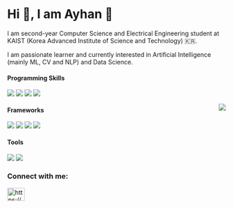 <h1 align="left">Hi 👋, I am Ayhan 🐼</h1>


I am second-year Computer Science and Electrical Engineering student at KAIST (Korea Advanced Institute of Science and Technology) 🇰🇷. 

I am passionate learner and currently interested in Artificial Intelligence (mainly ML, CV and NLP) and Data Science.




#### Programming Skills
<!-- <a href="https://www.python.org" target="_blank" rel="noreferrer"> <img src="https://raw.githubusercontent.com/devicons/devicon/master/icons/python/python-original.svg" alt="python" width="40" height="40"/> </a> <a href="https://www.cprogramming.com/" target="_blank" rel="noreferrer"> <img src="https://raw.githubusercontent.com/devicons/devicon/master/icons/c/c-original.svg" alt="c" width="40" height="40"/> </a> <a href="https://www.java.com" target="_blank" rel="noreferrer"> <img src="https://raw.githubusercontent.com/devicons/devicon/master/icons/java/java-original.svg" alt="java" width="40" height="40"/> </a> -->
![](https://img.shields.io/badge/Python-3776AB?style=flat-square&logo=Python&logoColor=white)
![](https://img.shields.io/badge/C-A8B9CC?style=flat-square&logo=C&logoColor=white)
![](https://img.shields.io/badge/java-007396?style=flat-square&logo=java&logoColor=white)
![](https://img.shields.io/badge/JavaScript-F7DF1E?style=flat-square&logo=javascript&logoColor=black)


<a href="#">
<img align="right" src="https://github-readme-stats.vercel.app/api?username=MisakiTaro0414&count_private=true&show_icons=true&line_height=40">
</a>

#### Frameworks
<!-- <a href="https://pytorch.org/" target="_blank" rel="noreferrer"> <img src="https://www.vectorlogo.zone/logos/pytorch/pytorch-icon.svg" alt="pytorch" width="40" height="40"/> </a> <a href="https://www.tensorflow.org" target="_blank" rel="noreferrer"> <img src="https://www.vectorlogo.zone/logos/tensorflow/tensorflow-icon.svg" alt="tensorflow" width="40" height="40"/> </a> <a href="https://www.mathworks.com/" target="_blank" rel="noreferrer"> <img src="https://upload.wikimedia.org/wikipedia/commons/2/21/Matlab_Logo.png" alt="matlab" width="40" height="40"/> </a> <a href="https://pandas.pydata.org/" target="_blank" rel="noreferrer"> <img src="https://raw.githubusercontent.com/devicons/devicon/2ae2a900d2f041da66e950e4d48052658d850630/icons/pandas/pandas-original.svg" alt="pandas" width="40" height="40"/> </a> <a href="https://scikit-learn.org/" target="_blank" rel="noreferrer"> <img src="https://upload.wikimedia.org/wikipedia/commons/0/05/Scikit_learn_logo_small.svg" alt="scikit_learn" width="40" height="40"/> </a> -->

![](https://img.shields.io/badge/-PyTorch-e34f26?style=flat-square&logo=PyTorch&logoColor=fff)
![](https://img.shields.io/badge/-TensorFlow-yellow?style=flat-square&logo=TensorFlow&logoColor=orange)
![](https://img.shields.io/badge/Node.js-339933?style=flat-square&logo=Node.js&logoColor=white)
![](https://img.shields.io/badge/React-61DAFB?style=flat-square&logo=React&logoColor=black)


#### Tools
<!-- <a href="https://git-scm.com/" target="_blank" rel="noreferrer"> <img src="https://www.vectorlogo.zone/logos/git-scm/git-scm-icon.svg" alt="git" width="40" height="40"/> </a> <a href="https://www.linux.org/" target="_blank" rel="noreferrer"> <img src="https://raw.githubusercontent.com/devicons/devicon/master/icons/linux/linux-original.svg" alt="linux" width="40" height="40"/> </a> <a href="https://www.gnu.org/software/bash/" target="_blank" rel="noreferrer"> <img src="https://www.vectorlogo.zone/logos/gnu_bash/gnu_bash-icon.svg" alt="bash" width="40" height="40"/> </a> -->
![](https://img.shields.io/badge/Git-F05032?style=flat-square&logo=git&logoColor=white)
![](https://img.shields.io/badge/Linux-FCC624?style=flat-square&logo=linux&logoColor=black)






<h3 align="left">Connect with me:</h3>
<p align="left">
<a href="https://linkedin.com/in/ayhansuleymanzade/" target="blank"><img align="center" src="https://raw.githubusercontent.com/rahuldkjain/github-profile-readme-generator/master/src/images/icons/Social/linked-in-alt.svg" alt="https://www.linkedin.com/in/ayhansuleymanzade/" height="30" width="40" /></a>
</p>

